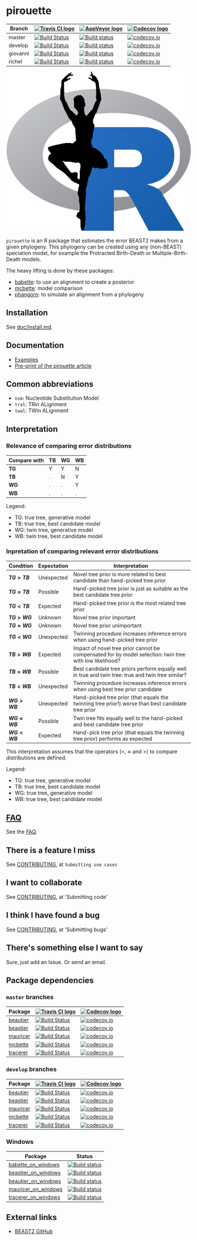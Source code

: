 # pirouette

Branch  |[![Travis CI logo](pics/TravisCI.png)](https://travis-ci.org)                                                                            |[![AppVeyor logo](pics/AppVeyor.png)](https://www.appveyor.com)                                                                                                                   |[![Codecov logo](pics/Codecov.png)](https://www.codecov.io)
--------|-----------------------------------------------------------------------------------------------------------------------------------------|----------------------------------------------------------------------------------------------------------------------------------------------------------------------------------|--------------------------------------------------------------------------------------------------------------------------------------------------------------------
master  |[![Build Status](https://travis-ci.org/richelbilderbeek/pirouette.svg?branch=master)](https://travis-ci.org/richelbilderbeek/pirouette)  |[![Build status](https://ci.appveyor.com/api/projects/status/vr5jkcx975w1ggcn/branch/master?svg=true)](https://ci.appveyor.com/project/richelbilderbeek/pirouette/branch/master)  |[![codecov.io](https://codecov.io/github/richelbilderbeek/pirouette/coverage.svg?branch=master)](https://codecov.io/github/richelbilderbeek/pirouette/branch/master)
develop |[![Build Status](https://travis-ci.org/richelbilderbeek/pirouette.svg?branch=develop)](https://travis-ci.org/richelbilderbeek/pirouette) |[![Build status](https://ci.appveyor.com/api/projects/status/vr5jkcx975w1ggcn/branch/master?svg=true)](https://ci.appveyor.com/project/richelbilderbeek/pirouette/branch/develop) |[![codecov.io](https://codecov.io/github/richelbilderbeek/pirouette/coverage.svg?branch=master)](https://codecov.io/github/richelbilderbeek/pirouette/branch/master)
giovanni|[![Build Status](https://travis-ci.org/richelbilderbeek/pirouette.svg?branch=giovanni)](https://travis-ci.org/richelbilderbeek/pirouette)|[![Build status](https://ci.appveyor.com/api/projects/status/vr5jkcx975w1ggcn/branch/master?svg=true)](https://ci.appveyor.com/project/richelbilderbeek/pirouette/branch/giovanni)|[![codecov.io](https://codecov.io/github/richelbilderbeek/pirouette/coverage.svg?branch=master)](https://codecov.io/github/richelbilderbeek/pirouette/branch/master)
richel  |[![Build Status](https://travis-ci.org/richelbilderbeek/pirouette.svg?branch=richel)](https://travis-ci.org/richelbilderbeek/pirouette)  |[![Build status](https://ci.appveyor.com/api/projects/status/vr5jkcx975w1ggcn/branch/master?svg=true)](https://ci.appveyor.com/project/richelbilderbeek/pirouette/branch/richel)  |[![codecov.io](https://codecov.io/github/richelbilderbeek/pirouette/coverage.svg?branch=master)](https://codecov.io/github/richelbilderbeek/pirouette/branch/master)

![](pics/pirouette_logo.png)

`pirouette` is an R package that estimates the error BEAST2 makes from a given 
phylogeny. This phylogeny can be created using any (non-BEAST) speciation model,
for example the Protracted Birth-Death or Multiple-Birth-Death models.

The heavy lifting is done by these packages:

 * [babette](https://github.com/ropensci/babette): to use an alignment to create a posterior
 * [mcbette](https://github.com/richelbilderbeek/mcbette): model comparison
 * [phangorn](https://github.com/KlausVigo/phangorn): to simulate an alignment from a phylogeny

## Installation

See [doc/install.md](doc/install.md).

## Documentation

 * [Examples](https://github.com/richelbilderbeek/pirouette_examples)
 * [Pre-print of the pirouette article](https://www.biorxiv.org/content/10.1101/2019.12.17.879098v1)

## Common abbreviations

 * `nsm`: Nucleotide Substitution Model
 * `tral`: TRin ALignment
 * `twal`: TWin ALignment

## Interpretation

### Relevance of comparing error distributions

**Compare with** | **TB** | **WG** | **WB**
-----------------|--------|--------|--------
**TG**           |  Y     |  Y     |  N
**TB**           |  .     |  N     |  Y
**WG**           |  .     |  .     |  Y
**WB**           |  .     |  .     |  .


Legend:

 * TG: true tree, generative model
 * TB: true tree, best candidate model
 * WG: twin tree, generative model
 * WB: twin tree, best candidate model

### Inpretation of comparing relevant error distributions

**Condition** | **Expectation** |  **Interpretation**
--------------|-----------------|-------------------------------------------------------------------------------------------------------
**$TG > TB$** |  Unexpected     |  Novel tree prior is more related to best candidate than hand-picked tree prior
**$TG ≈ TB$** |   Possible      |  Hand-picked tree prior is just as suitable as the best candidate tree prior
**$TG < TB$** |   Expected      |  Hand-picked tree prior is the most related tree prior
**$TG > WG$** |    Unknown      |  Novel tree prior important
**$TG ≈ WG$** |    Unknown      |  Novel tree prior unimportant
**$TG < WG$** |  Unexpected     |  Twinning procedure increases inference errors when using hand-picked tree prior
**$TB > WB$** |   Expected      |  Impact of novel tree prior cannot be compensated for by model selection: twin tree with low likelihood?
**$TB ≈ WB$** |   Possible      |  Best candidate tree priors perform equally well in true and twin tree: true and twin tree similar?
**$TB < WB$** |  Unexpected     |  Twinning procedure increases inference errors when using best tree prior candidate
**$WG > WB$** |  Unexpected     |  Hand-picked tree prior (that equals the twinning tree prior!) worse than best candidate tree prior
**$WG ≈ WB$** |   Possible      |  Twin tree fits equally well to the hand-picked and best candidate tree prior
**$WG < WB$** |   Expected      |  Hand-pick tree prior (that equals the twinning tree prior) performs as expected

This interpretation assumes
that the operators ($<$, $\approx$ and $>$) to compare distributions
are defined. 

Legend:

 * TG: true tree, generative model
 * TB: true tree, best candidate model
 * WG: true tree, generative model
 * WB: true tree, best candidate model

## [FAQ](doc/faq.md)

See the [FAQ](doc/faq.md).

## There is a feature I miss

See [CONTRIBUTING](CONTRIBUTING.md), at `Submitting use cases`

## I want to collaborate

See [CONTRIBUTING](CONTRIBUTING.md), at 'Submitting code'

## I think I have found a bug

See [CONTRIBUTING](CONTRIBUTING.md), at 'Submitting bugs' 

## There's something else I want to say

Sure, just add an Issue. Or send an email.

## Package dependencies

### `master` branches

Package                                                |[![Travis CI logo](pics/TravisCI.png)](https://travis-ci.org)                                                                       |[![Codecov logo](pics/Codecov.png)](https://www.codecov.io)
-------------------------------------------------------|------------------------------------------------------------------------------------------------------------------------------------|-----------------------------------------------------------------------------------------------------------------------------------------------------------------
[beautier](https://github.com/ropensci/beautier)       |[![Build Status](https://travis-ci.org/ropensci/beautier.svg?branch=master)](https://travis-ci.org/ropensci/beautier)               |[![codecov.io](https://codecov.io/github/ropensci/beautier/coverage.svg?branch=master)](https://codecov.io/github/ropensci/beautier/branch/master)
[beastier](https://github.com/ropensci/beastier)       |[![Build Status](https://travis-ci.org/ropensci/beastier.svg?branch=master)](https://travis-ci.org/ropensci/beastier)               |[![codecov.io](https://codecov.io/github/ropensci/beastier/coverage.svg?branch=master)](https://codecov.io/github/ropensci/beastier/branch/master)
[mauricer](https://github.com/ropensci/mauricer)       |[![Build Status](https://travis-ci.org/ropensci/mauricer.svg?branch=master)](https://travis-ci.org/ropensci/mauricer)               |[![codecov.io](https://codecov.io/github/ropensci/mauricer/coverage.svg?branch=master)](https://codecov.io/github/ropensci/mauricer/branch/master)
[mcbette](https://github.com/richelbilderbeek/mcbette) |[![Build Status](https://travis-ci.org/richelbilderbeek/mcbette.svg?branch=master)](https://travis-ci.org/richelbilderbeek/mcbette) |[![codecov.io](https://codecov.io/github/richelbilderbeek/mcbette/coverage.svg?branch=master)](https://codecov.io/github/richelbilderbeek/mcbette/branch/master)
[tracerer](https://github.com/ropensci/tracerer)       |[![Build Status](https://travis-ci.org/ropensci/tracerer.svg?branch=master)](https://travis-ci.org/ropensci/tracerer)               |[![codecov.io](https://codecov.io/github/ropensci/tracerer/coverage.svg?branch=master)](https://codecov.io/github/ropensci/tracerer/branch/master)

### `develop` branches

Package                                                |[![Travis CI logo](pics/TravisCI.png)](https://travis-ci.org)                                                                       |[![Codecov logo](pics/Codecov.png)](https://www.codecov.io)
-------------------------------------------------------|------------------------------------------------------------------------------------------------------------------------------------|-----------------------------------------------------------------------------------------------------------------------------------------------------------------
[beautier](https://github.com/ropensci/beautier)       |[![Build Status](https://travis-ci.org/ropensci/beautier.svg?branch=develop)](https://travis-ci.org/ropensci/beautier)               |[![codecov.io](https://codecov.io/github/ropensci/beautier/coverage.svg?branch=develop)](https://codecov.io/github/ropensci/beautier/branch/develop)
[beastier](https://github.com/ropensci/beastier)       |[![Build Status](https://travis-ci.org/ropensci/beastier.svg?branch=develop)](https://travis-ci.org/ropensci/beastier)               |[![codecov.io](https://codecov.io/github/ropensci/beastier/coverage.svg?branch=develop)](https://codecov.io/github/ropensci/beastier/branch/develop)
[mauricer](https://github.com/ropensci/mauricer)       |[![Build Status](https://travis-ci.org/ropensci/mauricer.svg?branch=develop)](https://travis-ci.org/ropensci/mauricer)               |[![codecov.io](https://codecov.io/github/ropensci/mauricer/coverage.svg?branch=develop)](https://codecov.io/github/ropensci/mauricer/branch/develop)
[mcbette](https://github.com/richelbilderbeek/mcbette) |[![Build Status](https://travis-ci.org/richelbilderbeek/mcbette.svg?branch=develop)](https://travis-ci.org/richelbilderbeek/mcbette) |[![codecov.io](https://codecov.io/github/richelbilderbeek/mcbette/coverage.svg?branch=develop)](https://codecov.io/github/richelbilderbeek/mcbette/branch/develop)
[tracerer](https://github.com/ropensci/tracerer)       |[![Build Status](https://travis-ci.org/ropensci/tracerer.svg?branch=develop)](https://travis-ci.org/ropensci/tracerer)               |[![codecov.io](https://codecov.io/github/ropensci/tracerer/coverage.svg?branch=develop)](https://codecov.io/github/ropensci/tracerer/branch/develop)

### Windows

Package                                                                       | Status
------------------------------------------------------------------------------|------------------------------------------------------------------------------------------------------------------------------------------------------------------------------------------
[babette_on_windows](https://github.com/richelbilderbeek/babette_on_windows)  |[![Build status](https://ci.appveyor.com/api/projects/status/jv76errjocm5d5yq/branch/master?svg=true)](https://ci.appveyor.com/project/richelbilderbeek/babette-on-windows/branch/master)
[beastier_on_windows](https://github.com/richelbilderbeek/beastier_on_windows)|[![Build status](https://ci.appveyor.com/api/projects/status/ralex9sdnnxlwbgx/branch/master?svg=true)](https://ci.appveyor.com/project/richelbilderbeek/beastier-on-windows/branch/master)
[beautier_on_windows](https://github.com/richelbilderbeek/beautier_on_windows)|[![Build status](https://ci.appveyor.com/api/projects/status/blvjo5pulbkqxrhb/branch/master?svg=true)](https://ci.appveyor.com/project/richelbilderbeek/beautier-on-windows/branch/master)
[mauricer_on_windows](https://github.com/richelbilderbeek/mauricer_on_windows)|[![Build status](https://ci.appveyor.com/api/projects/status/bc43iwp68xo2dduh/branch/master?svg=true)](https://ci.appveyor.com/project/richelbilderbeek/mauricer-on-windows/branch/master)
[tracerer_on_windows](https://github.com/richelbilderbeek/tracerer_on_windows)|[![Build status](https://ci.appveyor.com/api/projects/status/jyhck66d6yrbr12h/branch/master?svg=true)](https://ci.appveyor.com/project/richelbilderbeek/tracerer-on-windows/branch/master)

## External links

 * [BEAST2 GitHub](https://github.com/CompEvol/beast2)
